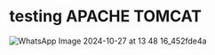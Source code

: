 # testing APACHE TOMCAT
![WhatsApp Image 2024-10-27 at 13 48 16_452fde4a](https://github.com/user-attachments/assets/7614cd55-244f-431e-b271-17f02f9c4239)
